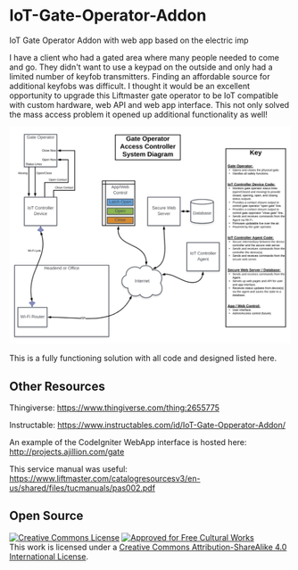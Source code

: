 # IoT-Gate-Operator-Addon
IoT Gate Operator Addon with web app based on the electric imp

I have a client who had a gated area where many people needed to come and go. They didn't want to use a keypad on the outside and only had a limited number of keyfob transmitters. Finding an affordable source for additional keyfobs was difficult. I thought it would be an excellent opportunity to upgrade this Liftmaster gate operator to be IoT compatible with custom hardware, web API and web app interface. This not only solved the mass access problem it opened up additional functionality as well!

![System Diagram](https://github.com/ThingEngineer/IoT-Gate-Operator-Addon/raw/master/docs/images/gate-access-controller-system-diagram.jpg)

This is a fully functioning solution with all code and designed listed here.

## Other Resources
Thingiverse: https://www.thingiverse.com/thing:2655775

Instructable: https://www.instructables.com/id/IoT-Gate-Opperator-Addon/

An example of the CodeIgniter WebApp interface is hosted here: http://projects.ajillion.com/gate

This service manual was useful: https://www.liftmaster.com/catalogresourcesv3/en-us/shared/files/tucmanuals/pas002.pdf


## Open Source
<a rel="license" href="http://creativecommons.org/licenses/by-sa/4.0/"><img alt="Creative Commons License" style="border-width:0" src="http://i.creativecommons.org/l/by-sa/4.0/88x31.png" /></a>  <a rel="license" href="http://creativecommons.org/freeworks"><img alt="Approved for Free Cultural Works" style="border-width:0" height="32" width="32" src="http://creativecommons.org/images/deed/seal.png" /></a><br />This work is licensed under a <a rel="license" href="http://creativecommons.org/licenses/by-sa/4.0/">Creative Commons Attribution-ShareAlike 4.0 International License</a>.
